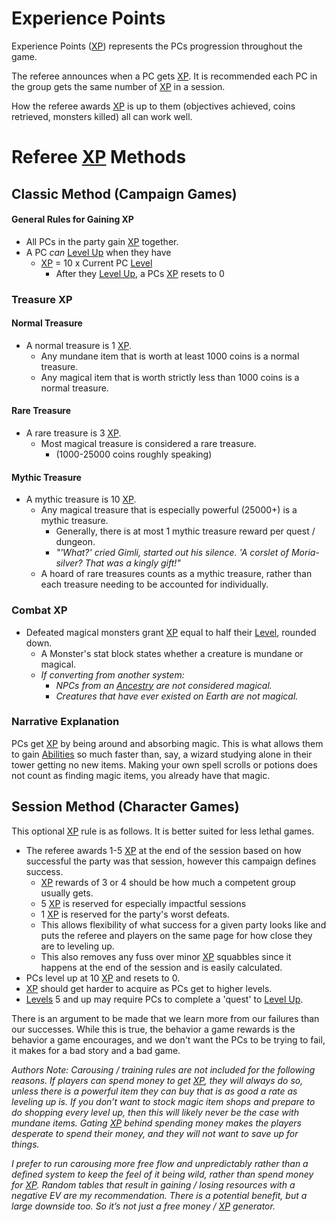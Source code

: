 # Experience Points

Experience Points ([XP](Experience%20Points.md)) represents the PCs progression throughout the game. 

The referee announces when a PC gets [XP](Experience%20Points.md). It is recommended each PC in the group gets the same number of [XP](Experience%20Points.md) in a session.

How the referee awards [XP](Experience%20Points.md) is up to them (objectives achieved, coins retrieved, monsters killed) all can work well.
# Referee [XP](Experience%20Points.md) Methods
## Classic Method (Campaign Games)
#### General Rules for Gaining XP
- All PCs in the party gain [XP](Experience%20Points.md) together.
- A PC *can* [Level Up](Level.md#Level%20Up) when they have
	- [XP](Experience%20Points.md) = 10 x Current PC [Level](Level.md) 
		- After they [Level Up](Level.md#Level%20Up), a PCs [XP](Experience%20Points.md) resets to 0
### Treasure XP
#### Normal Treasure
- A normal treasure is 1 [XP](Experience%20Points.md).
	- Any mundane item that is worth at least 1000 coins is a normal treasure.
	- Any magical item that is worth strictly less than 1000 coins is a normal treasure.
#### Rare Treasure
- A rare treasure is 3 [XP](Experience%20Points.md).
	- Most magical treasure is considered a rare treasure. 
		- (1000-25000 coins roughly speaking)
#### Mythic Treasure
- A mythic treasure is 10 [XP](Experience%20Points.md).
	- Any magical treasure that is especially powerful (25000+) is a mythic treasure.
		- Generally, there is at most 1 mythic treasure reward per quest / dungeon.
		- *"'What?' cried Gimli, started out his silence. 'A corslet of Moria-silver? That was a kingly gift!"*
	- A hoard of rare treasures counts as a mythic treasure, rather than each treasure needing to be accounted for individually.
### Combat XP
- Defeated magical monsters grant [XP](Experience%20Points.md) equal to half their [Level](Level.md), rounded down.
	- A Monster's stat block states whether a creature is mundane or magical.
	- *If converting from another system:*
		- *NPCs from an [Ancestry](../Ancenstries/Ancestry.md) are not considered magical.*
		- *Creatures that have ever existed on Earth are not magical.* 

### Narrative Explanation
PCs get [XP](Experience%20Points.md) by being around and absorbing magic. This is what allows them to gain [Abilities](../Chosen%20Statistics/Ability%20Scores.md) so much faster than, say, a wizard studying alone in their tower getting no new items. Making your own spell scrolls or potions does not count as finding magic items, you already have that magic.
## Session Method (Character Games)
This optional [XP](Experience%20Points.md) rule is as follows. It is better suited for less lethal games.
- The referee awards 1-5 [XP](Experience%20Points.md) at the end of the session based on how successful the party was that session, however this campaign defines success. 
	- [XP](Experience%20Points.md) rewards of 3 or 4 should be how much a competent group usually gets. 
	- 5 [XP](Experience%20Points.md) is reserved for especially impactful sessions 
	- 1 [XP](Experience%20Points.md) is reserved for the party's worst defeats. 
	- This allows flexibility of what success for a given party looks like and puts the referee and players on the same page for how close they are to leveling up. 
	- This also removes any fuss over minor [XP](Experience%20Points.md) squabbles since it happens at the end of the session and is easily calculated.
- PCs level up at 10 [XP](Experience%20Points.md) and resets to 0.
- [XP](Experience%20Points.md) should get harder to acquire as PCs get to higher levels.
- [Levels](Level.md) 5 and up may require PCs to complete a 'quest' to [Level Up](Level.md#Level%20Up).

There is an argument to be made that we learn more from our failures than our successes. While this is true, the behavior a game rewards is the behavior a game encourages, and we don't want the PCs to be trying to fail, it makes for a bad story and a bad game.

*Authors Note:*
*Carousing / training rules are not included for the following reasons. If players can spend money to get [XP](Experience%20Points.md), they will always do so, unless there is a powerful item they can buy that is as good a rate as leveling up is. If you don’t want to stock magic item shops and prepare to do shopping every level up, then this will likely never be the case with mundane items. Gating [XP](Experience%20Points.md) behind spending money makes the players desperate to spend their money, and they will not want to save up for things.*

*I prefer to run carousing more free flow and unpredictably rather than a defined system to keep the feel of it being wild, rather than spend money for [XP](Experience%20Points.md). Random tables that result in gaining / losing resources with a negative EV are my recommendation. There is a potential benefit, but a large downside too. So it’s not just a free money / [XP](Experience%20Points.md) generator.*